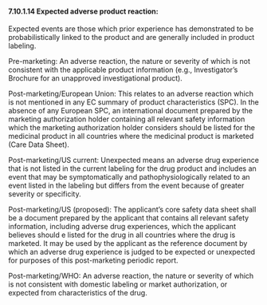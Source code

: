 #### 7.10.1.14 Expected adverse product reaction:

Expected events are those which prior experience has demonstrated to be probabilistically linked to the product and are generally included in product labeling.

Pre-marketing: An adverse reaction, the nature or severity of which is not consistent with the applicable product information (e.g., Investigator’s Brochure for an unapproved investigational product).

Post-marketing/European Union: This relates to an adverse reaction which is not mentioned in any EC summary of product characteristics (SPC). In the absence of any European SPC, an international document prepared by the marketing authorization holder containing all relevant safety information which the marketing authorization holder considers should be listed for the medicinal product in all countries where the medicinal product is marketed (Care Data Sheet).

Post-marketing/US current: Unexpected means an adverse drug experience that is not listed in the current labeling for the drug product and includes an event that may be symptomatically and pathophysiologically related to an event listed in the labeling but differs from the event because of greater severity or specificity.

Post-marketing/US (proposed): The applicant’s core safety data sheet shall be a document prepared by the applicant that contains all relevant safety information, including adverse drug experiences, which the applicant believes should e listed for the drug in all countries where the drug is marketed. It may be used by the applicant as the reference document by which an adverse drug experience is judged to be expected or unexpected for purposes of this post-marketing periodic report.

Post-marketing/WHO: An adverse reaction, the nature or severity of which is not consistent with domestic labeling or market authorization, or expected from characteristics of the drug.
